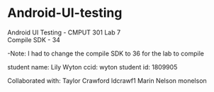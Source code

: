 # Android-UI-testing
Android UI Testing - CMPUT 301 Lab 7   
Compile SDK - 34

-Note: I had to change the compile SDK to 36 for the lab to compile

student name: Lily Wyton
ccid: wyton
student id: 1809905

Collaborated with:
Taylor Crawford ldcrawf1
Marin Nelson monelson
